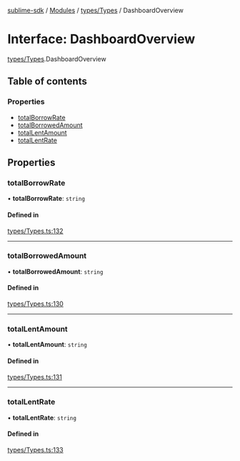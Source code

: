 [sublime-sdk](../README.md) / [Modules](../modules.md) / [types/Types](../modules/types_Types.md) / DashboardOverview

# Interface: DashboardOverview

[types/Types](../modules/types_Types.md).DashboardOverview

## Table of contents

### Properties

- [totalBorrowRate](types_Types.DashboardOverview.md#totalborrowrate)
- [totalBorrowedAmount](types_Types.DashboardOverview.md#totalborrowedamount)
- [totalLentAmount](types_Types.DashboardOverview.md#totallentamount)
- [totalLentRate](types_Types.DashboardOverview.md#totallentrate)

## Properties

### totalBorrowRate

• **totalBorrowRate**: `string`

#### Defined in

[types/Types.ts:132](https://github.com/sublime-finance/sublime-sdk/blob/1501c54/src/types/Types.ts#L132)

___

### totalBorrowedAmount

• **totalBorrowedAmount**: `string`

#### Defined in

[types/Types.ts:130](https://github.com/sublime-finance/sublime-sdk/blob/1501c54/src/types/Types.ts#L130)

___

### totalLentAmount

• **totalLentAmount**: `string`

#### Defined in

[types/Types.ts:131](https://github.com/sublime-finance/sublime-sdk/blob/1501c54/src/types/Types.ts#L131)

___

### totalLentRate

• **totalLentRate**: `string`

#### Defined in

[types/Types.ts:133](https://github.com/sublime-finance/sublime-sdk/blob/1501c54/src/types/Types.ts#L133)

